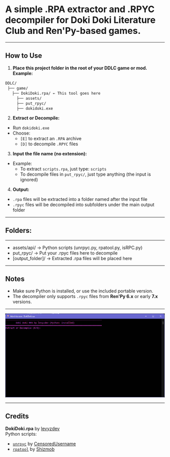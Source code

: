 # A simple .RPA extractor and .RPYC decompiler for Doki Doki Literature Club and Ren'Py-based games.

---

## How to Use

1. **Place this project folder in the root of your DDLC game or mod.**  
   **Example:**
```
DDLC/
 ├── game/
   ├── DokiDoki.rpa/ ← This tool goes here
     ├── assets/
     ├── put_rpyc/
     ├── dokidoki.exe
```

2. **Extract or Decompile:**
- Run `dokidoki.exe`
- Choose:
  - `[E]` to extract an `.RPA` archive
  - `[D]` to decompile `.RPYC` files

3. **Input the file name (no extension):**
- Example:
  - To extract `scripts.rpa`, just type: `scripts`
  - To decompile files in `put_rpyc/`, just type anything (the input is ignored)

4. **Output:**
- `.rpa` files will be extracted into a folder named after the input file
- `.rpyc` files will be decompiled into subfolders under the main output folder

---

## Folders:
--------

- assets/api/         → Python scripts (unrpyc.py, rpatool.py, isRPC.py)
- put_rpyc/           → Put your .rpyc files here to decompile
- [output_folder]/    → Extracted .rpa files will be placed here


---

## Notes

- Make sure Python is installed, or use the included portable version.
- The decompiler only supports `.rpyc` files from **Ren'Py 6.x** or early **7.x** versions.

---

![idle](https://github.com/levyzdev/dokidoki.rpa/blob/main/img/image.png?raw=true)

---

## Credits

**DokiDoki.rpa** by [levyzdev](https://github.com/levyzdev)  
Python scripts:
- [`unrpyc`](https://github.com/CensoredUsername/unrpyc) by [CensoredUsername](https://github.com/CensoredUsername/)
- [`rpatool`](https://github.com/Shizmob/rpatool) by [Shizmob](https://github.com/Shizmob/)

